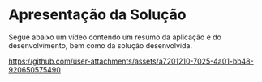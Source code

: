 # Apresentação da Solução

Segue abaixo um vídeo contendo um resumo da aplicação e do desenvolvimento, bem como da solução desenvolvida. 

https://github.com/user-attachments/assets/a7201210-7025-4a01-bb48-920650575490

